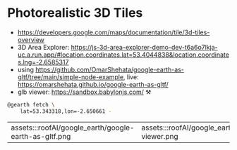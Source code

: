 # Photorealistic 3D Tiles

- https://developers.google.com/maps/documentation/tile/3d-tiles-overview
- 3D Area Explorer: https://js-3d-area-explorer-demo-dev-t6a6o7lkja-uc.a.run.app/#location.coordinates.lat=53.4044838&location.coordinates.lng=-2.6585317
- using https://github.com/OmarShehata/google-earth-as-gltf/tree/main/simple-node-example, live: https://omarshehata.github.io/google-earth-as-gltf/
- glb viewer: https://sandbox.babylonjs.com/ ⚒️

```bash
@gearth fetch \
	lat=53.343318,lon=-2.650661 -
```

| | |
|-|-|
| assets:::roofAI/google_earth/google-earth-as-gltf.png | assets:::roofAI/google_earth/glb-viewer.png |